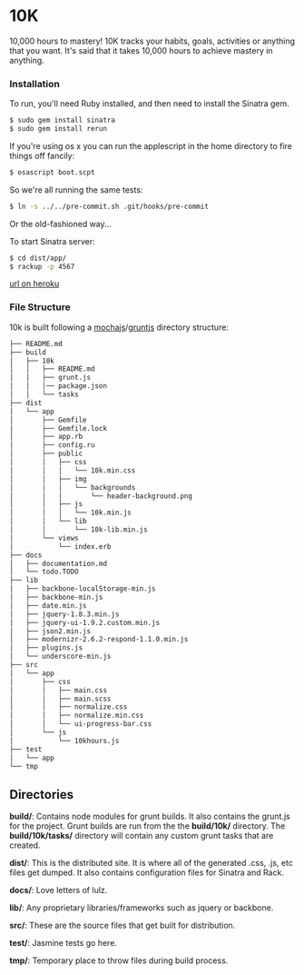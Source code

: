 10K
========

10,000 hours to mastery! 10K tracks your habits, goals, activities or anything that you want.  It's said that it takes 10,000 hours to achieve mastery in anything.

### Installation

To run, you'll need Ruby installed, and then need to install the Sinatra gem.

```bash
$ sudo gem install sinatra
$ sudo gem install rerun
```

If you're using os x you can run the applescript in the home directory to fire things off fancily:

```bash
$ osascript boot.scpt
```
So we're all running the same tests:

```bash
$ ln -s ../../pre-commit.sh .git/hooks/pre-commit
```

Or the old-fashioned way...

To start Sinatra server:

```bash
$ cd dist/app/
$ rackup -p 4567
```

[url on heroku](http://bit23-alonecuzzo-10k.herokuapp.com/)

### File Structure 
10k is built following a [mochajs](http://visionmedia.github.com/mocha/)/[gruntjs](http://gruntjs.com) directory structure:

```bash
├── README.md
├── build
│   ├── 10k
│   │   ├── README.md
│   │   ├── grunt.js
│   │   │── package.json
│   │   └── tasks
├── dist
│   └── app
│       ├── Gemfile
│       ├── Gemfile.lock
│       ├── app.rb
│       ├── config.ru
│       ├── public
│       │   ├── css
│       │   │   └── 10k.min.css
│       │   ├── img
│       │   │   └── backgrounds
│       │   │       └── header-background.png
│       │   ├── js
│       │   │   └── 10k.min.js
│       │   └── lib
│       │       └── 10k-lib.min.js
│       └── views
│           └── index.erb
├── docs
│   ├── documentation.md
│   └── todo.TODO
├── lib
│   ├── backbone-localStorage-min.js
│   ├── backbone-min.js
│   ├── date.min.js
│   ├── jquery-1.8.3.min.js
│   ├── jquery-ui-1.9.2.custom.min.js
│   ├── json2.min.js
│   ├── modernizr-2.6.2-respond-1.1.0.min.js
│   ├── plugins.js
│   └── underscore-min.js
├── src
│   └── app
│       ├── css
│       │   ├── main.css
│       │   ├── main.scss
│       │   ├── normalize.css
│       │   ├── normalize.min.css
│       │   └── ui-progress-bar.css
│       └── js
│           └── 10khours.js
├── test
│   └── app
└── tmp
```

## Directories

**build/**: Contains node modules for grunt builds.  It also contains the grunt.js for the project.  Grunt builds are run from the the **build/10k/** directory. The **build/10k/tasks/** directory will contain any custom grunt tasks that are created.

**dist/**: This is the distributed site.  It is where all of the generated .css, .js, etc files get dumped.  It also contains configuration files for Sinatra and Rack.

**docs/**: Love letters of lulz.

**lib/**: Any proprietary libraries/frameworks such as jquery or backbone.

**src/**: These are the source files that get built for distribution.

**test/**: Jasmine tests go here.

**tmp/**: Temporary place to throw files during build process.








